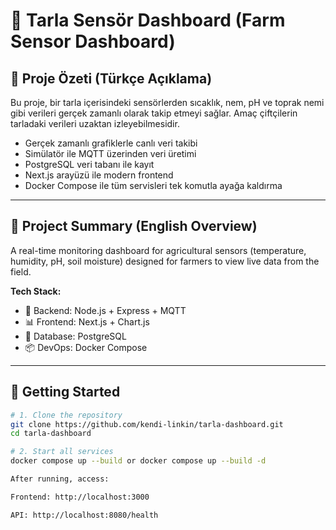 # 🌱 Tarla Sensör Dashboard (Farm Sensor Dashboard)

## 📌 Proje Özeti (Türkçe Açıklama)

Bu proje, bir tarla içerisindeki sensörlerden sıcaklık, nem, pH ve toprak nemi gibi verileri gerçek zamanlı olarak takip etmeyi sağlar. Amaç çiftçilerin tarladaki verileri uzaktan izleyebilmesidir.

- Gerçek zamanlı grafiklerle canlı veri takibi
- Simülatör ile MQTT üzerinden veri üretimi
- PostgreSQL veri tabanı ile kayıt
- Next.js arayüzü ile modern frontend
- Docker Compose ile tüm servisleri tek komutla ayağa kaldırma

---

## 💼 Project Summary (English Overview)

A real-time monitoring dashboard for agricultural sensors (temperature, humidity, pH, soil moisture) designed for farmers to view live data from the field.

**Tech Stack:**
- 🧠 Backend: Node.js + Express + MQTT
- 📊 Frontend: Next.js + Chart.js
- 🐘 Database: PostgreSQL
- 📦 DevOps: Docker Compose

---

## 🚀 Getting Started

```bash
# 1. Clone the repository
git clone https://github.com/kendi-linkin/tarla-dashboard.git
cd tarla-dashboard

# 2. Start all services
docker compose up --build or docker compose up --build -d

After running, access:

Frontend: http://localhost:3000

API: http://localhost:8080/health





